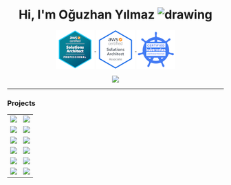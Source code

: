 <p align="center"> <h1 align="center"> Hi, I'm Oğuzhan Yılmaz <img src="https://c.tenor.com/Wx9IEmZZXSoAAAAi/hi.gif" alt="drawing" width="25"/></h1> 
</p>

<p align="center">
  <a href="https://www.credly.com/badges/ae93db73-2f4d-4ae5-aed1-8a2ef2d3b70d/public_url" target="_blank">
    <img align="center" src="https://raw.githubusercontent.com/oguzhan-yilmaz/oguzhan-yilmaz/main/assets/aws-certified-solutions-architect-professional.png" alt="" />
  </a>
  <a href="https://www.credly.com/badges/a5c29fad-eb1b-4923-9a9a-d242b4cd2029/public_url" target="_blank">
    <img align="center" src="https://raw.githubusercontent.com/oguzhan-yilmaz/oguzhan-yilmaz/main/assets/aws-certified-solutions-architect-associate.png" alt="" />
  </a>

  <a href="https://www.credly.com/badges/1a3e7add-0b51-48b1-a4b3-6cb3abf6efd8/public_url" target="_blank">
    <img align="center" src="https://raw.githubusercontent.com/oguzhan-yilmaz/oguzhan-yilmaz/main/assets/cka-certified-kubernetes-administrator.png" alt="" />
  </a>

</p>
<p align="center">
<a href="https://www.linkedin.com/in/oguzhan-y/" target="_blank">
    <img align="center" src="https://img.shields.io/badge/LinkedIn-0077B5?style=for-the-badge&logo=linkedin&logoColor=white"  />
</a>

---

### Projects

|                                                                                                                                                          |                                                                                                                                                                            |
| -------------------------------------------------------------------------------------------------------------------------------------------------------- | -------------------------------------------------------------------------------------------------------------------------------------------------------------------------- |
| [![](https://gh-card.dev/repos/oguzhan-yilmaz/balcony.svg)](https://github.com/oguzhan-yilmaz/balcony)                                                   | [![](https://gh-card.dev/repos/oguzhan-yilmaz/pyCrossfade.svg)](https://github.com/oguzhan-yilmaz/pyCrossfade)                                                             |
| [![](https://gh-card.dev/repos/hepapi/hpa-prescaler-controller.svg)](https://github.com/hepapi/hpa-prescaler-controller)                                 | [![](https://gh-card.dev/repos/oguzhan-yilmaz/kubectl-snapshot-api-objects.svg)](https://github.com/oguzhan-yilmaz/kubectl-snapshot-api-objects)                           |
| [![](https://gh-card.dev/repos/oguzhan-yilmaz/steampipe-powerpipe-kubernetes.svg)](https://github.com/oguzhan-yilmaz/steampipe-powerpipe-kubernetes)     | [![](https://gh-card.dev/repos/oguzhan-yilmaz/powerpipe-mod-kubernetes-vpa-right-sizing.svg)](https://github.com/oguzhan-yilmaz/powerpipe-mod-kubernetes-vpa-right-sizing) |
| [![](https://gh-card.dev/repos/oguzhan-yilmaz/karpenter-eks-vpc-secondary-cidr.svg)](https://github.com/oguzhan-yilmaz/karpenter-eks-vpc-secondary-cidr) | [![](https://gh-card.dev/repos/oguzhan-yilmaz/from-argocd-to-iac.svg)](https://github.com/oguzhan-yilmaz/from-argocd-to-iac)                                               |
| [![](https://gh-card.dev/repos/hepapi/jenkins-keycloak-backup.svg)](https://github.com/hepapi/jenkins-keycloak-backup)                                   | [![](https://gh-card.dev/repos/oguzhan-yilmaz/aws-lambda-scheduler.svg)](https://github.com/oguzhan-yilmaz/aws-lambda-scheduler)                                           |
| [![](https://gh-card.dev/repos/oguzhan-yilmaz/endpoint-latency-exporter.svg)](https://github.com/oguzhan-yilmaz/endpoint-latency-exporter)               | [![](https://gh-card.dev/repos/oguzhan-yilmaz/aws-jmespath-utils.svg)](https://github.com/oguzhan-yilmaz/aws-jmespath-utils)                                               |

<!-- | Name                                                                                                                     | Description                                                                                                                                                                        |
| ------------------------------------------------------------------------------------------------------------------------ | ---------------------------------------------------------------------------------------------------------------------------------------------------------------------------------- |
| [balcony](https://github.com/oguzhan-yilmaz/balcony)                                                                     | CLI tool to read any resource off of AWS API. Also generates Terraform import-blocks, and actual Terraform Resource code                                                           |
| [pyCrossfade](https://github.com/oguzhan-yilmaz/pyCrossfade)                                                             | pyCrossfade is the result of a personal project to use beat matching, gradual bpm shift on bars, and EQ modification to provide smooth and tunable transitions between music files |
| [hpa-prescaler-controller](https://github.com/hepapi/hpa-prescaler-controller)                                           | **Kubernetes Controller** for prescaling HPA replicas of ArgoCD Apps                                                                                                               |
| [kubectl-snapshot-api-objects](https://github.com/oguzhan-yilmaz/kubectl-snapshot-api-objects)                           | Loops through Namespaces & Kubernetes API Object types to create a snapshot of the currently installed Kubernetes API objects to filesystem                                        |
| [steampipe-powerpipe-kubernetes](https://github.com/oguzhan-yilmaz/steampipe-powerpipe-kubernetes)                       | Deploy Steampipe and Powerpipe on Kubernetes with Helm Chart                                                                                                                       |
| [powerpipe-mod-kubernetes-vpa-right-sizing](https://github.com/oguzhan-yilmaz/powerpipe-mod-kubernetes-vpa-right-sizing) | Powerpipe Mod — uses VPA Recommendations to determine Resource Request/Limit right-sizing for Kubernetes workloads                                                                 |
| [karpenter-eks-vpc-secondary-cidr](https://github.com/oguzhan-yilmaz/karpenter-eks-vpc-secondary-cidr)                   | Example Karpenter v1alpha configuration. Includes demo: EKS Custom Networking with Secondary CIDR block for Pod IP addresses.                                                      |
| [from-argocd-to-iac](https://github.com/oguzhan-yilmaz/from-argocd-to-iac)                                               | Bash script to transform an ArgoCD instance to App-of-Apps strategy repository                                                                                                     |
| [jenkins-keycloak-backup](https://github.com/hepapi/jenkins-keycloak-backup)                                             | A Jenkins job to backup running bitnami Keycloak in a K8s cluster                                                                                                                  |
| [aws-lambda-scheduler](https://github.com/oguzhan-yilmaz/aws-lambda-scheduler)                                           | AWS EventBridge Rule manager that lets you call any existing AWS Lambda Function you have in a set future time with pre-set parameters. Allows more rule creation than AWS limit.  |
| [endpoint-latency-exporter](https://github.com/oguzhan-yilmaz/endpoint-latency-exporter)                                 | Deploy recurring Lambda Functions across AWS Regions to measure endpoint latency with Prometheus Push Gateway + Grafana Dashboards                                                 |
| [aws-jmespath-utils](https://github.com/oguzhan-yilmaz/aws-jmespath-utils)                                               | Python jmespath custom functions to filter and exclude AWS resources by tags                                                                                                       | -->
